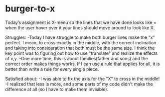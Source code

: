 # burger-to-x
Today’s assignment is  X-menu so the lines that we have done looks like = when the user hover over it your lines should 
move around to look like X.

Struggles:
-Today I have struggle to make both burger lines make the "x" perfect. I mean, to cross exactly in the middle, with the correct inclination and taking into consideration that both must be the same size. I think the key point was to figuring out how to use "translate" and realize the effects of x,y. 
-One more time, this is about families(father and sons) and the correct order makes things works. If I can use a rule that applies for all, it is better than write a rule for every single piece.

Satisfied about:
-I was able to fix the axis for the "X" to cross in the middle!
-I realized that less is more, and some parts of my code didn't make the difference at all (so I have to make them invisible).
